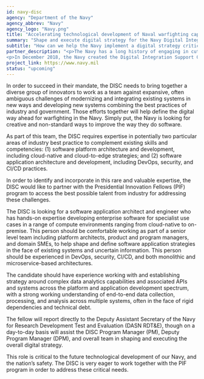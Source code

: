 ```yaml
---
id: navy-disc
agency: "Department of the Navy"
agency_abbrev: "Navy"
agency_logo: "Navy.png"
title: "Accelerating technological development of Naval warfighting capabilities"
summary: "Shape and execute digital strategy for the Navy Digital Integration Support Cell (DISC), with a focus on injecting software development best practices into the Navy warfighting domain and evolving towards a DevSecOps culture and paradigm for software development and deployment."
subtitle: "How can we help the Navy implement a digital strategy critical to the future technological development of the Navy and our nation’s safety?"
partner_description: "<p>The Navy has a long history of engaging in cutting-edge technology development and is unique among the military services in retaining an organic Naval Research and Development Establishment (NRDE), but in recent years the Navy has struggled to gain and maintain momentum in pursuing enterprise-wide technology integration across a diversity of systems. This is especially important in areas where currently disparate systems could realize significant benefits from data sharing; rapid iteration, integration, and deployment; and resilient, modern software architectures.</p>
<p>In December 2018, the Navy created the Digital Integration Support Cell (DISC), which is tasked to accelerate the transformation of the Naval force to the future \"should be\" state for naval enterprise digital warfighting capabilities realized via non-traditional, cross-enterprise teaming. The DISC is only the second Direct Report Program Manager (DRPM) in the Navy, reporting directly to the Assistant Secretary of the Navy for Research, Development, and Acquisition (ASN RDA).</p>"
project_link: https://www.navy.mil
status: "upcoming"
---
```

In order to succeed in their mandate, the DISC needs to bring together a diverse group of innovators to work as a team against expansive, often ambiguous challenges of modernizing and integrating existing systems in new ways and developing new systems combining the best practices of industry and government. Those efforts together will help define the digital way ahead for warfighting in the Navy. Simply put, the Navy is looking for creative and non-standard ways to improve the way they do software.

As part of this team, the DISC requires expertise in potentially two particular areas of industry best practice to complement existing skills and competencies: (1) software platform architecture and development, including cloud-native and cloud-to-edge strategies; and (2) software application architecture and development, including DevOps, security, and CI/CD practices.

In order to identify and incorporate in this rare and valuable expertise, the DISC would like to partner with the Presidential Innovation Fellows (PIF) program to access the best possible talent from industry for addressing these challenges.

The DISC is looking for a software application architect and engineer who has hands-on expertise developing enterprise software for specialist use cases in a range of compute environments ranging from cloud-native to on-premise. This person should be comfortable working as part of a senior level team including platform architects, product and program managers, and domain SMEs, to help shape and define software application strategies in the face of existing systems and uncertain information. This person should be experienced in DevOps, security, CI/CD, and both monolithic and microservice-based architectures.

The candidate should have experience working with and establishing strategy around complex data analytics capabilities and associated APIs and systems across the platform and application development spectrum, with a strong working understanding of end-to-end data collection, processing, and analysis across multiple systems, often in the face of rigid dependencies and technical debt.

The fellow will report directly to the Deputy Assistant Secretary of the Navy for Research Development Test and Evaluation (DASN RDT&E), though on a day-to-day basis will assist the DISC Program Manager (PM), Deputy Program Manager (DPM), and overall team in shaping and executing the overall digital strategy.

This role is critical to the future technological development of our Navy, and the nation’s safety. The DISC is very eager to work together with the PIF program in order to address these critical needs.
